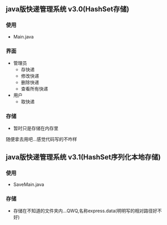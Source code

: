 ## java版快递管理系统 v3.0(HashSet存储)

### 使用

- Main.java

### 界面

- 管理员
  - 存快递
  - 修改快递
  - 删除快递
  - 查看所有快递
- 用户
  - 取快递

### 存储

- 暂时只是存储在内存里




随便拿去用吧...感觉代码写的不咋样



## java版快递管理系统 v3.1(HashSet序列化本地存储)

### 使用

- SaveMain.java

### 存储

- 存储在不知道的文件夹内...QWQ,名称express.data(明明写的相对路径好不好)